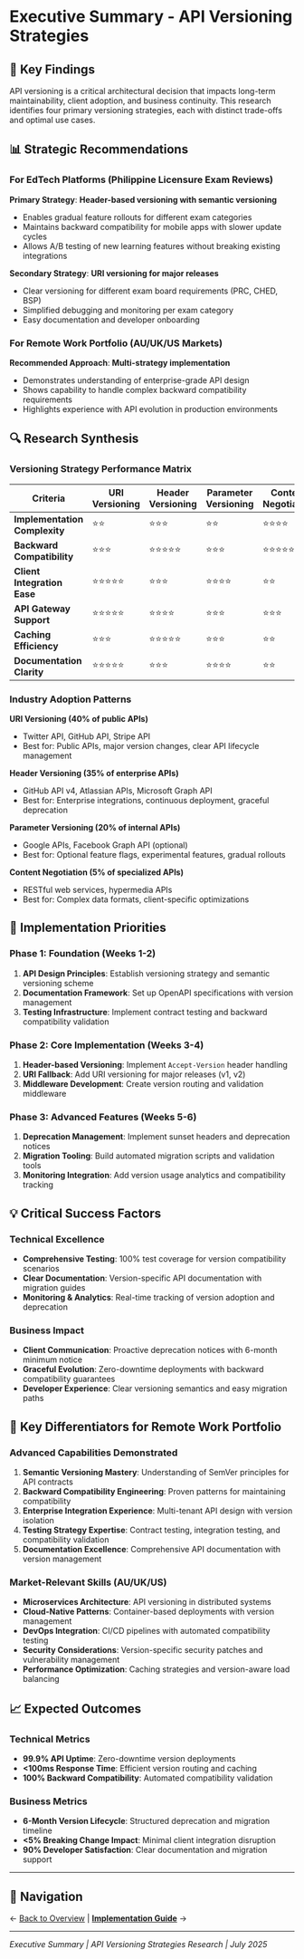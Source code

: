 # Executive Summary - API Versioning Strategies

## 🎯 Key Findings

API versioning is a critical architectural decision that impacts long-term maintainability, client adoption, and business continuity. This research identifies four primary versioning strategies, each with distinct trade-offs and optimal use cases.

## 📊 Strategic Recommendations

### For EdTech Platforms (Philippine Licensure Exam Reviews)

**Primary Strategy**: **Header-based versioning with semantic versioning**
- Enables gradual feature rollouts for different exam categories
- Maintains backward compatibility for mobile apps with slower update cycles
- Allows A/B testing of new learning features without breaking existing integrations

**Secondary Strategy**: **URI versioning for major releases**
- Clear versioning for different exam board requirements (PRC, CHED, BSP)
- Simplified debugging and monitoring per exam category
- Easy documentation and developer onboarding

### For Remote Work Portfolio (AU/UK/US Markets)

**Recommended Approach**: **Multi-strategy implementation**
- Demonstrates understanding of enterprise-grade API design
- Shows capability to handle complex backward compatibility requirements
- Highlights experience with API evolution in production environments

## 🔍 Research Synthesis

### Versioning Strategy Performance Matrix

| Criteria | URI Versioning | Header Versioning | Parameter Versioning | Content Negotiation |
|----------|----------------|-------------------|---------------------|-------------------|
| **Implementation Complexity** | ⭐⭐ | ⭐⭐⭐ | ⭐⭐ | ⭐⭐⭐⭐ |
| **Backward Compatibility** | ⭐⭐⭐ | ⭐⭐⭐⭐⭐ | ⭐⭐⭐ | ⭐⭐⭐⭐⭐ |
| **Client Integration Ease** | ⭐⭐⭐⭐⭐ | ⭐⭐⭐ | ⭐⭐⭐⭐ | ⭐⭐ |
| **API Gateway Support** | ⭐⭐⭐⭐⭐ | ⭐⭐⭐⭐ | ⭐⭐⭐ | ⭐⭐⭐ |
| **Caching Efficiency** | ⭐⭐⭐ | ⭐⭐⭐⭐⭐ | ⭐⭐⭐ | ⭐⭐ |
| **Documentation Clarity** | ⭐⭐⭐⭐⭐ | ⭐⭐⭐ | ⭐⭐⭐⭐ | ⭐⭐ |

### Industry Adoption Patterns

**URI Versioning (40% of public APIs)**
- Twitter API, GitHub API, Stripe API
- Best for: Public APIs, major version changes, clear API lifecycle management

**Header Versioning (35% of enterprise APIs)**
- GitHub API v4, Atlassian APIs, Microsoft Graph API
- Best for: Enterprise integrations, continuous deployment, graceful deprecation

**Parameter Versioning (20% of internal APIs)**
- Google APIs, Facebook Graph API (optional)
- Best for: Optional feature flags, experimental features, gradual rollouts

**Content Negotiation (5% of specialized APIs)**
- RESTful web services, hypermedia APIs
- Best for: Complex data formats, client-specific optimizations

## 🎯 Implementation Priorities

### Phase 1: Foundation (Weeks 1-2)
1. **API Design Principles**: Establish versioning strategy and semantic versioning scheme
2. **Documentation Framework**: Set up OpenAPI specifications with version management
3. **Testing Infrastructure**: Implement contract testing and backward compatibility validation

### Phase 2: Core Implementation (Weeks 3-4)
1. **Header-based Versioning**: Implement `Accept-Version` header handling
2. **URI Fallback**: Add URI versioning for major releases (v1, v2)
3. **Middleware Development**: Create version routing and validation middleware

### Phase 3: Advanced Features (Weeks 5-6)
1. **Deprecation Management**: Implement sunset headers and deprecation notices
2. **Migration Tooling**: Build automated migration scripts and validation tools
3. **Monitoring Integration**: Add version usage analytics and compatibility tracking

## 💡 Critical Success Factors

### Technical Excellence
- **Comprehensive Testing**: 100% test coverage for version compatibility scenarios
- **Clear Documentation**: Version-specific API documentation with migration guides
- **Monitoring & Analytics**: Real-time tracking of version adoption and deprecation

### Business Impact
- **Client Communication**: Proactive deprecation notices with 6-month minimum notice
- **Graceful Evolution**: Zero-downtime deployments with backward compatibility guarantees  
- **Developer Experience**: Clear versioning semantics and easy migration paths

## 🌟 Key Differentiators for Remote Work Portfolio

### Advanced Capabilities Demonstrated
1. **Semantic Versioning Mastery**: Understanding of SemVer principles for API contracts
2. **Backward Compatibility Engineering**: Proven patterns for maintaining compatibility
3. **Enterprise Integration Experience**: Multi-tenant API design with version isolation
4. **Testing Strategy Expertise**: Contract testing, integration testing, and compatibility validation
5. **Documentation Excellence**: Comprehensive API documentation with version management

### Market-Relevant Skills (AU/UK/US)
- **Microservices Architecture**: API versioning in distributed systems
- **Cloud-Native Patterns**: Container-based deployments with version management
- **DevOps Integration**: CI/CD pipelines with automated compatibility testing
- **Security Considerations**: Version-specific security patches and vulnerability management
- **Performance Optimization**: Caching strategies and version-aware load balancing

## 📈 Expected Outcomes

### Technical Metrics
- **99.9% API Uptime**: Zero-downtime version deployments
- **<100ms Response Time**: Efficient version routing and caching
- **100% Backward Compatibility**: Automated compatibility validation

### Business Metrics  
- **6-Month Version Lifecycle**: Structured deprecation and migration timeline
- **<5% Breaking Change Impact**: Minimal client integration disruption
- **90% Developer Satisfaction**: Clear documentation and migration support

---

## 🧭 Navigation

← [Back to Overview](./README.md) | **[Implementation Guide](./implementation-guide.md)** →

---

*Executive Summary | API Versioning Strategies Research | July 2025*